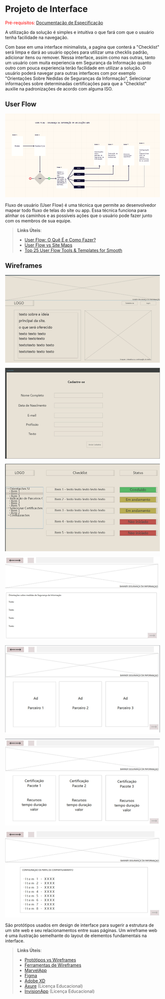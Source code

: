 
# Projeto de Interface

<span style="color:red">Pré-requisitos: <a href="2-Especificação do Projeto.md"> Documentação de Especificação</a></span>

A utilização da solução é simples e intuitiva o que fará com que o usuário tenha facilidade na navegação.

Com base em uma interface minimalista, a pagina que conterá a "Checklist" será limpa e dará ao usuário opções para utilizar uma checklis padrão, adicionar itens ou remover. Nessa interface, assim como nas outras, tanto um usuário com muita experiencia em Segurança da Informação quanto outro com pouca experiencia terão facilidade em utilizar a solução. O usuário poderá navegar para outras interfaces com por exemplo "Orientações Sobre Nedidas de Seguranças da Informação", Selecionar informações sobre determinadas certificações para que a "Checklist" auxilie na padronizações de acordo com alguma ISO. 
 

## User Flow

![Exemplo de UserFlow](https://github.com/ICEI-PUC-Minas-PMV-SI/pmv-si-2021-1-e1-proj-web-t3-seguranca-em-aplicacoes-web/blob/main/UserFlow_SI.png)

Fluxo de usuário (User Flow) é uma técnica que permite ao desenvolvedor mapear todo fluxo de telas do site ou app. Essa técnica funciona para alinhar os caminhos e as possíveis ações que o usuário pode fazer junto com os membros de sua equipe.

> **Links Úteis**:
> - [User Flow: O Quê É e Como Fazer?](https://medium.com/7bits/fluxo-de-usu%C3%A1rio-user-flow-o-que-%C3%A9-como-fazer-79d965872534)
> - [User Flow vs Site Maps](http://designr.com.br/sitemap-e-user-flow-quais-as-diferencas-e-quando-usar-cada-um/)
> - [Top 25 User Flow Tools & Templates for Smooth](https://www.mockplus.com/blog/post/user-flow-tools)


## Wireframes

![1-HOME](https://github.com/ICEI-PUC-Minas-PMV-SI/pmv-si-2021-1-e1-proj-web-t3-seguranca-em-aplicacoes-web/blob/main/presentation/1%20-%20Home.jpeg)

![2-CADASTRO](https://github.com/ICEI-PUC-Minas-PMV-SI/pmv-si-2021-1-e1-proj-web-t3-seguranca-em-aplicacoes-web/blob/main/presentation/2%20-%20Cadastro.jpeg)

![3-Checklist](https://github.com/ICEI-PUC-Minas-PMV-SI/pmv-si-2021-1-e1-proj-web-t3-seguranca-em-aplicacoes-web/blob/main/presentation/3%20-%20Checklist.jpg)

![4-Orientações](https://github.com/ICEI-PUC-Minas-PMV-SI/pmv-si-2021-1-e1-proj-web-t3-seguranca-em-aplicacoes-web/blob/main/presentation/4%20-%20Orienta%C3%A7%C3%B5es_SI.jpg)

![5-Parceiros](https://github.com/ICEI-PUC-Minas-PMV-SI/pmv-si-2021-1-e1-proj-web-t3-seguranca-em-aplicacoes-web/blob/main/presentation/5%20-%20Parceiros%20Confiaveis.jpg)

![6-Escolha da Certificação](https://github.com/ICEI-PUC-Minas-PMV-SI/pmv-si-2021-1-e1-proj-web-t3-seguranca-em-aplicacoes-web/blob/main/presentation/6%20-%20Escolha%20da%20Certificacao.jpg)

![Configurações](https://github.com/ICEI-PUC-Minas-PMV-SI/pmv-si-2021-1-e1-proj-web-t3-seguranca-em-aplicacoes-web/blob/main/presentation/7%20-%20Configura%C3%A7%C3%B5es.jpg)

São protótipos usados em design de interface para sugerir a estrutura de um site web e seu relacionamentos entre suas páginas. Um wireframe web é uma ilustração semelhante do layout de elementos fundamentais na interface.
 
> **Links Úteis**:
> - [Protótipos vs Wireframes](https://www.nngroup.com/videos/prototypes-vs-wireframes-ux-projects/)
> - [Ferramentas de Wireframes](https://rockcontent.com/blog/wireframes/)
> - [MarvelApp](https://marvelapp.com/developers/documentation/tutorials/)
> - [Figma](https://www.figma.com/)
> - [Adobe XD](https://www.adobe.com/br/products/xd.html#scroll)
> - [Axure](https://www.axure.com/edu) (Licença Educacional)
> - [InvisionApp](https://www.invisionapp.com/) (Licença Educacional)
